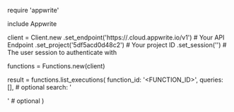 require 'appwrite'

include Appwrite

client = Client.new
    .set_endpoint('https://<REGION>.cloud.appwrite.io/v1') # Your API Endpoint
    .set_project('5df5acd0d48c2') # Your project ID
    .set_session('') # The user session to authenticate with

functions = Functions.new(client)

result = functions.list_executions(
    function_id: '<FUNCTION_ID>',
    queries: [], # optional
    search: '<SEARCH>' # optional
)
